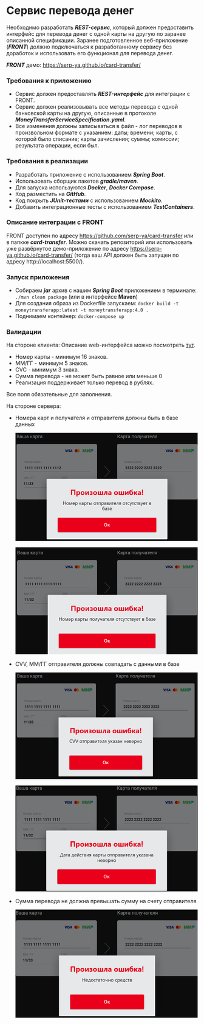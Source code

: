 # Сервис перевода денег

Необходимо разработать **_REST-сервис_**, который должен предоставить интерфейс для перевода денег с одной карты на другую по заранее описанной спецификации.
Заранее подготовленное веб-приложение (**_FRONT_**) должно подключаться к разработанному сервису без доработок и использовать его функционал для перевода денег.

  **_FRONT_** демо: https://serp-ya.github.io/card-transfer/

### Требования к приложению

- Сервис должен предоставлять **_REST-интерфейс_** для интеграции с FRONT.
- Сервис должен реализовывать все методы перевода с одной банковской карты на другую, описанные в протоколе **_MoneyTransferServiceSpecification.yaml_**.
- Все изменения должны записываться в файл - лог переводов в произвольном формате с указанием:
  даты; времени; карты, с которой было списание; карты зачисления; суммы; комиссии; результата операции, если был.

### Требования в реализации

- Разработать приложение с использованием **_Spring Boot_**.
- Использовать сборщик пакетов **_gradle/maven_**.
- Для запуска используются **_Docker_**, **_Docker Compose_**.
- Код разместить на **_GitHub_**.
- Код покрыть **_JUnit-тестами_** с использованием **_Mockito_**.
- Добавить интеграционные тесты с использованием **_TestContainers_**.

### Описание интеграции с FRONT

FRONT доступен по адресу https://github.com/serp-ya/card-transfer или в папкке **_card-transfer_**.
Можно скачать репозиторий или использовать уже развёрнутое демо-приложение по адресу https://serp-ya.github.io/card-transfer/ (тогда ваш API должен быть запущен по адресу http://localhost:5500/).

### Запуск приложения

- Собираем **_jar_** архив с нашим **_Spring Boot_** приложением в терминале: `./mvn clean package` (или в интерфейсе **Maven**)
- Для создания образа из Dockerfile запускаем: `docker build -t moneytransferapp:latest -t moneytransferapp:4.0 .   `
- Поднимаем контейнер: `docker-compose up`

### Валидации

На стороне клиента: Описание web-интерфейса можно посмотреть [тут](https://github.com/PoddubniySerg/MoneyTransferApp/blob/master/WebClient/card-transfer-master/README.md).

- Номер карты - минимум 16 знаков.
- ММ/ГГ - минимум 5 знаков.
- CVC - минимум 3 знака.
- Сумма перевода - не может быть равное или меньше 0
- Реализация поддерживает только перевод в рублях.

Все поля обязательные для заполнения.

На стороне сервера:
- Номера карт и получателя и отправителя должны быть в базе данных

   ![Errors screen](./assets/from_incorrect.png)

  ![Errors screen](./assets/to_incorrect.png)

- CVV, MM/ГГ отправителя должны совпадать с данными в базе

  ![Errors screen](./assets/cvv_incorrect.png)

  ![Errors screen](./assets/valid_till_incorrect.png)

- Сумма перевода не должна превышать сумму на счету отправителя

  ![Errors screen](./assets/insufficient.png) 

